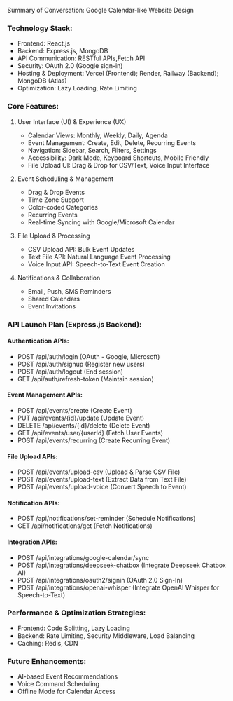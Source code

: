 Summary of Conversation: Google Calendar-like Website Design

### Technology Stack:

- Frontend: React.js
- Backend: Express.js, MongoDB
- API Communication: RESTful APIs,Fetch API
- Security: OAuth 2.0 (Google sign-in)
- Hosting & Deployment: Vercel (Frontend); Render, Railway (Backend); MongoDB (Atlas)
- Optimization: Lazy Loading, Rate Limiting

### Core Features:

1. User Interface (UI) & Experience (UX)

   - Calendar Views: Monthly, Weekly, Daily, Agenda
   - Event Management: Create, Edit, Delete, Recurring Events
   - Navigation: Sidebar, Search, Filters, Settings
   - Accessibility: Dark Mode, Keyboard Shortcuts, Mobile Friendly
   - File Upload UI: Drag & Drop for CSV/Text, Voice Input Interface

2. Event Scheduling & Management

   - Drag & Drop Events
   - Time Zone Support
   - Color-coded Categories
   - Recurring Events
   - Real-time Syncing with Google/Microsoft Calendar

3. File Upload & Processing

   - CSV Upload API: Bulk Event Updates
   - Text File API: Natural Language Event Processing
   - Voice Input API: Speech-to-Text Event Creation

4. Notifications & Collaboration

   - Email, Push, SMS Reminders
   - Shared Calendars
   - Event Invitations

### API Launch Plan (Express.js Backend):

#### Authentication APIs:

- POST /api/auth/login (OAuth - Google, Microsoft)
- POST /api/auth/signup (Register new users)
- POST /api/auth/logout (End session)
- GET /api/auth/refresh-token (Maintain session)

#### Event Management APIs:

- POST /api/events/create (Create Event)
- PUT /api/events/{id}/update (Update Event)
- DELETE /api/events/{id}/delete (Delete Event)
- GET /api/events/user/{userId} (Fetch User Events)
- POST /api/events/recurring (Create Recurring Event)

#### File Upload APIs:

- POST /api/events/upload-csv (Upload & Parse CSV File)
- POST /api/events/upload-text (Extract Data from Text File)
- POST /api/events/upload-voice (Convert Speech to Event)

#### Notification APIs:

- POST /api/notifications/set-reminder (Schedule Notifications)
- GET /api/notifications/get (Fetch Notifications)

#### Integration APIs:

- POST /api/integrations/google-calendar/sync
- POST /api/integrations/deepseek-chatbox (Integrate Deepseek Chatbox AI)
- POST /api/integrations/oauth2/signin (OAuth 2.0 Sign-In)
- POST /api/integrations/openai-whisper (Integrate OpenAI Whisper for Speech-to-Text)

### Performance & Optimization Strategies:

- Frontend: Code Splitting, Lazy Loading
- Backend: Rate Limiting, Security Middleware, Load Balancing
- Caching: Redis, CDN

### Future Enhancements:

- AI-based Event Recommendations
- Voice Command Scheduling
- Offline Mode for Calendar Access

